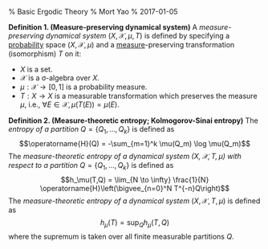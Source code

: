 % Basic Ergodic Theory
% Mort Yao
% 2017-01-05

**Definition 1. (Measure-preserving dynamical system)** A *measure-preserving dynamical system* $(X, \mathcal{X}, \mu, T)$ is defined by specifying a [probability](/math/probability/) space $(X, \mathcal{X}, \mu)$ and a [measure](/math/analysis/measure/)-preserving transformation (isomorphism) $T$ on it:

* $X$ is a set.
* $\mathcal{X}$ is a σ-algebra over $X$.
* $\mu : \mathcal{X} \to [0,1]$ is a probability measure.
* $T : X \to X$ is a measurable transformation which preserves the measure $\mu$, i.e., $\forall E \in \mathcal{X}, \mu(T(E)) = \mu(E)$.

**Definition 2. (Measure-theoretic entropy; Kolmogorov-Sinai entropy)** The *entropy of a partition* $Q=\{Q_1,\dots,Q_k\}$ is defined as
$$\operatorname{H}(Q) = -\sum_{m=1}^k \mu(Q_m) \log \mu(Q_m)$$
The *measure-theoretic entropy of a dynamical system $(X,\mathcal{X},T,\mu)$ with respect to a partition* $Q=\{Q_1,\dots,Q_k\}$ is defined as
$$h_\mu(T,Q) = \lim_{N \to \infty} \frac{1}{N} \operatorname{H}\left(\bigvee_{n=0}^N T^{-n}Q\right)$$
The *measure-theoretic entropy of a dynamical system* $(X,\mathcal{X},T,\mu)$ is defined as
$$h_\mu(T) = \sup_Q h_\mu(T,Q)$$
where the supremum is taken over all finite measurable partitions $Q$.
